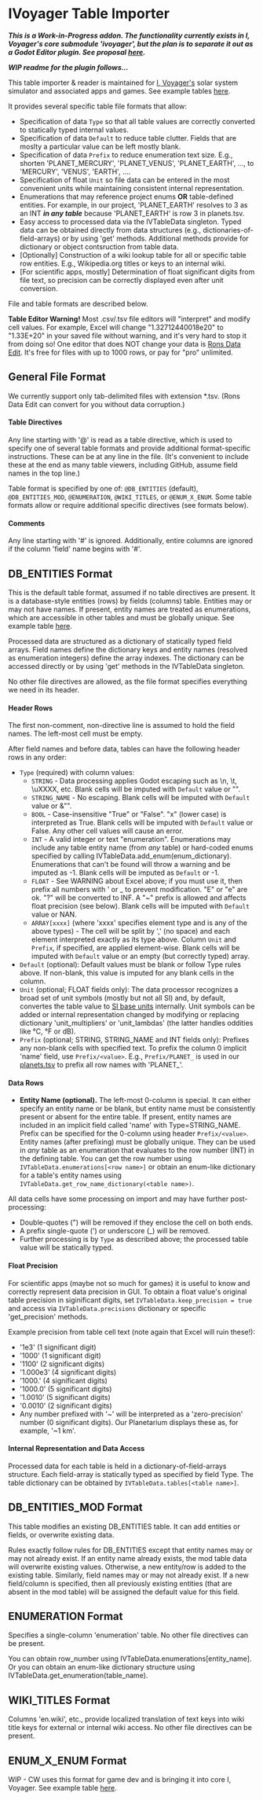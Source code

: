# IVoyager Table Importer

**_This is a Work-in-Progress addon. The functionality currently exists in I, Voyager's core submodule 'ivoyager', but the plan is to separate it out as a Godot Editor plugin. See proposal [here](https://github.com/orgs/ivoyager/discussions/11)._**

**_WIP readme for the plugin follows..._**

This table importer & reader is maintained for [I, Voyager's](https://github.com/ivoyager) solar system simulator and associated apps and games. See example tables [here](https://github.com/ivoyager/ivoyager/tree/master/data/solar_system).

It provides several specific table file formats that allow:
* Specification of data `Type` so that all table values are correctly converted to statically typed internal values.
* Specification of data `Default` to reduce table clutter. Fields that are moslty a particular value can be left mostly blank.
* Specification of data `Prefix` to reduce enumeration text size. E.g., shorten 'PLANET_MERCURY', 'PLANET_VENUS', 'PLANET_EARTH', ..., to 'MERCURY', 'VENUS', 'EARTH', ....
* Specification of float `Unit` so file data can be entered in the most convenient units while maintaining consistent internal representation.
* Enumerations that may reference project enums **OR** table-defined entities. For example, in our project, 'PLANET_EARTH' resolves to 3 as an INT _**in any table**_ because 'PLANET_EARTH' is row 3 in planets.tsv.
* Easy access to processed data via the IVTableData singleton. Typed data can be obtained directly from data structures (e.g., dictionaries-of-field-arrays) or by using 'get' methods. Additional methods provide for dictionary or object contsruction from table data.
* [Optionally] Construction of a wiki lookup table for all or specific table row entities. E.g., Wikipedia.org titles or keys to an internal wiki.
* [For scientific apps, mostly] Determination of float significant digits from file text, so precision can be correctly displayed even after unit conversion.

File and table formats are described below.

**Table Editor Warning!** Most .csv/.tsv file editors will "interpret" and modify cell values. For example, Excel will change "1.32712440018e20" to "1.33E+20" in your saved file without warning, and it's very hard to stop it from doing so! One editor that does NOT change your data is [Rons Data Edit](https://www.ronsplace.ca/Products/RonsDataEdit). It's free for files with up to 1000 rows, or pay for "pro" unlimited.

## General File Format

We currently support only tab-delimited files with extension *.tsv. (Rons Data Edit can convert for you without data corruption.)

#### Table Directives

Any line starting with '@' is read as a table directive, which is used to specify one of several table formats and provide additional format-specific instructions. These can be at any line in the file. (It's convenient to include these at the end as many table viewers, including GitHub, assume field names in the top line.)

Table format is specified by one of: `@DB_ENTITIES` (default), `@DB_ENTITIES_MOD`, `@ENUMERATION`, `@WIKI_TITLES`, or `@ENUM_X_ENUM`. Some table formats allow or require additional specific directives (see formats below).

#### Comments

Any line starting with '#' is ignored. Additionally, entire columns are ignored if the column 'field' name begins with '#'.

## DB_ENTITIES Format

This is the default table format, assumed if no table directives are present. It is a database-style entities (rows) by fields (columns) table. Entities may or may not have names. If present, entity names are treated as enumerations, which are accessible in other tables and must be globally unique. See example table [here](https://github.com/ivoyager/ivoyager/blob/master/data/solar_system/planets.tsv).

Processed data are structured as a dictionary of statically typed field arrays. Field names define the dictionary keys and entity names (resolved as enumeration integers) define the array indexes. The dictionary can be accessed directly or by using 'get' methods in the IVTableData singleton.

No other file directives are allowed, as the file format specifies everything we need in its header. 

#### Header Rows

The first non-comment, non-directive line is assumed to hold the field names. The left-most cell must be empty.

After field names and before data, tables can have the following header rows in any order:
* `Type` (required) with column values:
   * `STRING` - Data processing applies Godot escaping such as \n, \t, \uXXXX, etc. Blank cells will be imputed with `Default` value or "".
   * `STRING_NAME` - No escaping. Blank cells will be imputed with `Default` value or &"".
   * `BOOL` - Case-insensitive "True" or "False". "x" (lower case) is interpreted as True. Blank cells will be imputed with `Default` value or False. Any other cell values will cause an error.
   * `INT` - A valid integer or text "enumeration". Enumerations may include any table entity name (from _any_ table) or hard-coded enums specified by calling IVTableData.add_enum(enum_dictionary). Enumerations that can't be found will throw a warning and be imputed as -1. Blank cells will be imputed as `Default` or -1.
   * `FLOAT` - See WARNING about Excel above; if you must use it, then prefix all numbers with ' or _ to prevent modification. "E" or "e" are ok. "?" will be converted to INF. A "~" prefix is allowed and affects float precision (see below). Blank cells will be imputed with `Default` value or NAN.
   * `ARRAY[xxxx]` (where 'xxxx' specifies element type and is any of the above types) - The cell will be split by ',' (no space) and each element interpreted exactly as its type above. Column `Unit` and `Prefix`, if specified, are applied element-wise. Blank cells will be imputed with `Default` value or an empty (but correctly typed) array.
* `Default` (optional): Default values must be blank or follow Type rules above. If non-blank, this value is imputed for any blank cells in the column.
* `Unit` (optional; FLOAT fields only): The data processor recognizes a broad set of unit symbols (mostly but not all SI) and, by default, convertes the table value to [SI base units](https://en.wikipedia.org/wiki/International_System_of_Units) internally. Unit symbols can be added or internal representation changed by modifying or replacing dictionary 'unit_multipliers' or 'unit_lambdas' (the latter handles oddities like °C, °F or dB).
* `Prefix` (optional; STRING, STRING_NAME and INT fields only): Prefixes any non-blank cells with specified text. To prefix the column 0 implicit 'name' field, use `Prefix/<value>`. E.g., `Prefix/PLANET_` is used in our [planets.tsv](https://github.com/ivoyager/ivoyager/blob/master/data/solar_system/planets.tsv) to prefix all row names with 'PLANET_'.

#### Data Rows

* **Entity Name (optional).** The left-most 0-column is special. It can either specify an entity name or be blank, but entity name must be consistently present or absent for the entire table. If present, entity names are included in an implicit field called 'name' with Type=STRING_NAME. Prefix can be specified for the 0-column using header `Prefix/<value>`. Entity names (after prefixing) must be globally unique. They can be used in _any_ table as an enumeration that evaluates to the row number (INT) in the defining table. You can get the row number using `IVTableData.enumerations[<row name>]` or obtain an enum-like dictionary for a table's entity names using `IVTableData.get_row_name_dictionary(<table name>)`.

All data cells have some processing on import and may have further post-processing:
* Double-quotes (") will be removed if they enclose the cell on both ends.
* A prefix single-quote (') or underscore (_) will be removed.
* Further processing is by `Type` as described above; the processed table value will be statically typed.

#### Float Precision

For scientific apps (maybe not so much for games) it is useful to know and correctly represent data precision in GUI. To obtain a float value's original table precision in siginificant digits, set `IVTableData.keep_precision = true` and access via `IVTableData.precisions` dictionary or specific 'get_precision' methods.

Example precision from table cell text (note again that Excel will ruin these!):
* '1e3' (1 significant digit)
* '1000' (1 significant digit)
* '1100' (2 significant digits)
* '1.000e3' (4 significant digits)
* '1000.' (4 significant digits)
* '1000.0' (5 significant digits)
* '1.0010' (5 significant digits)
* '0.0010' (2 significant digits)
* Any number prefixed with '~' will be interpreted as a 'zero-precision' number (0 significant digits). Our Planetarium displays these as, for example, '~1 km'.

#### Internal Representation and Data Access

Processed data for each table is held in a dictionary-of-field-arrays structure. Each field-array is statically typed as specified by field Type. The table dictionary can be obtained by `IVTableData.tables[<table name>]`. 

## DB_ENTITIES_MOD Format

This table modifies an existing DB_ENTITIES table. It can add entities or fields, or overwrite existing data.

Rules exactly follow rules for DB_ENTITIES except that entity names may or may not already exist. If an entity name already exists, the mod table data will overwrite existing values. Otherwise, a new entity/row is added to the existing table. Similarly, field names may or may not already exist. If a new field/column is specified, then all previously existing entities (that are absent in the mod table) will be assigned the default value for this field.

## ENUMERATION Format

Specifies a single-column 'enumeration' table. No other file directives can be present.

You can obtain row_number using IVTableData.enumerations[entity_name]. Or you can obtain an enum-like dictionary structure using IVTableData.get_enumeration(table_name).

## WIKI_TITLES Format

Columns 'en.wiki', etc., provide localized translation of text keys into wiki title keys for external or internal wiki access. No other file directives can be present.

## ENUM_X_ENUM Format

WIP - CW uses this format for game dev and is bringing it into core I, Voyager. See example table [here](https://github.com/t2civ/astropolis_public/blob/main/data/tables/compositions_resources_percents.tsv).

